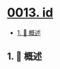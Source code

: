 # [0013. id](https://github.com/tnotesjs/TNotes.introduction/tree/main/notes/0013.%20id)

<!-- region:toc -->

- [1. 📝 概述](#1--概述)

<!-- endregion:toc -->

## 1. 📝 概述
